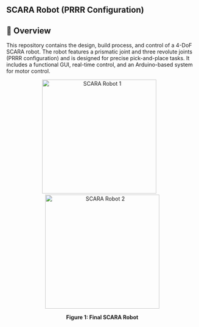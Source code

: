 SCARA Robot (PRRR Configuration)
-----------------------------------------
🌟 Overview
----------------------------------------
This repository contains the design, build process, and control of a 4-DoF SCARA robot. The robot features a prismatic joint and three revolute joints (PRRR configuration) and is designed for precise pick-and-place tasks. It includes a functional GUI, real-time control, and an Arduino-based system for motor control.

<p align="center">
  <img src="https://github.com/user-attachments/assets/a82c126c-6160-47e3-822d-1b1d23f64be2" alt="SCARA Robot 1" width="300"/>
  &nbsp;&nbsp;&nbsp;
  <img src="https://github.com/user-attachments/assets/16bebbf9-9c15-4ddb-96e3-9bf6222b6d1c" alt="SCARA Robot 2" width="300"/>
</p>

<p align="center"><strong>Figure 1: Final SCARA Robot</strong></p>
